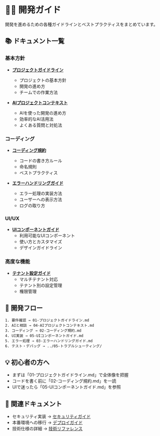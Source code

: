 # 👨‍💻 開発ガイド

開発を進めるための各種ガイドラインとベストプラクティスをまとめています。

## 📚 ドキュメント一覧

### 基本方針
- **[プロジェクトガイドライン](./01-プロジェクトガイドライン.md)**
  - プロジェクトの基本方針
  - 開発の進め方
  - チームでの作業方法

- **[AIプロジェクトコンテキスト](./04-AIプロジェクトコンテキスト.md)**
  - AIを使った開発の進め方
  - 効率的なAI活用法
  - よくある質問と対処法

### コーディング
- **[コーディング規約](./02-コーディング規約.md)**
  - コードの書き方ルール
  - 命名規則
  - ベストプラクティス

- **[エラーハンドリングガイド](./03-エラーハンドリングガイド.md)**
  - エラー処理の実装方法
  - ユーザーへの表示方法
  - ログの取り方

### UI/UX
- **[UIコンポーネントガイド](./05-UIコンポーネントガイド.md)**
  - 利用可能なUIコンポーネント
  - 使い方とカスタマイズ
  - デザインガイドライン

### 高度な機能
- **[テナント設定ガイド](./06-テナント設定ガイド.md)**
  - マルチテナント対応
  - テナント別の設定管理
  - 権限管理

## 🎯 開発フロー

```
1. 要件確認 → 01-プロジェクトガイドライン.md
2. AIと相談 → 04-AIプロジェクトコンテキスト.md
3. コーディング → 02-コーディング規約.md
4. UI実装 → 05-UIコンポーネントガイド.md
5. エラー処理 → 03-エラーハンドリングガイド.md
6. テスト・デバッグ → ../05-トラブルシューティング/
```

## 💡 初心者の方へ

- まずは「01-プロジェクトガイドライン.md」で全体像を把握
- コードを書く前に「02-コーディング規約.md」を一読
- UIで迷ったら「05-UIコンポーネントガイド.md」を参照

## 🔗 関連ドキュメント

- セキュリティ実装 → [セキュリティガイド](../03-セキュリティ/)
- 本番環境への移行 → [デプロイガイド](../04-デプロイ・本番環境/)
- 技術仕様の詳細 → [技術リファレンス](../07-技術仕様/)